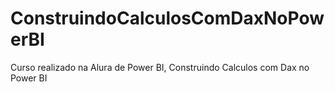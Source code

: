# ConstruindoCalculosComDaxNoPowerBI
Curso realizado na Alura de Power BI, Construindo Calculos com Dax no Power BI
